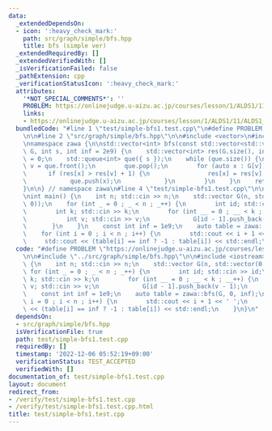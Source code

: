 ```yaml
---
data:
  _extendedDependsOn:
  - icon: ':heavy_check_mark:'
    path: src/graph/simple/bfs.hpp
    title: bfs (simple ver)
  _extendedRequiredBy: []
  _extendedVerifiedWith: []
  _isVerificationFailed: false
  _pathExtension: cpp
  _verificationStatusIcon: ':heavy_check_mark:'
  attributes:
    '*NOT_SPECIAL_COMMENTS*': ''
    PROBLEM: https://onlinejudge.u-aizu.ac.jp/courses/lesson/1/ALDS1/11/ALDS1_11_C
    links:
    - https://onlinejudge.u-aizu.ac.jp/courses/lesson/1/ALDS1/11/ALDS1_11_C
  bundledCode: "#line 1 \"test/simple-bfs1.test.cpp\"\n#define PROBLEM \"https://onlinejudge.u-aizu.ac.jp/courses/lesson/1/ALDS1/11/ALDS1_11_C\"\
    \n\n#line 2 \"src/graph/simple/bfs.hpp\"\n\n#include <vector>\n#include <queue>\n\
    \nnamespace zawa {\n\nstd::vector<int> bfs(const std::vector<std::vector<int>>&\
    \ G, int s, int inf = 2e9) {\n    std::vector<int> res(G.size(), inf);\n    res[s]\
    \ = 0;\n    std::queue<int> que({ s });\n    while (que.size()) {\n        int\
    \ v = que.front();\n        que.pop();\n        for (auto x : G[v]) {\n      \
    \      if (res[x] > res[v] + 1) {\n                res[x] = res[v] + 1;\n    \
    \            que.push(x);\n            }\n        }\n    }\n    return res;\n\
    }\n\n} // namespace zawa\n#line 4 \"test/simple-bfs1.test.cpp\"\n\n#include <iostream>\n\
    \nint main() {\n    int n; std::cin >> n;\n    std::vector G(n, std::vector(0,\
    \ 0));\n    for (int _ = 0 ; _ < n ; _++) {\n        int id; std::cin >> id;\n\
    \        int k; std::cin >> k;\n        for (int __ = 0 ; __ < k ; __++) {\n \
    \           int v; std::cin >> v;\n            G[id - 1].push_back(v - 1);\n \
    \       }\n    }\n    const int inf = 1e9;\n    auto table = zawa::bfs(G, 0, inf);\n\
    \    for (int i = 0 ; i < n ; i++) {\n        std::cout << i + 1 << ' ';\n   \
    \     std::cout << (table[i] == inf ? -1 : table[i]) << std::endl;\n    }\n}\n"
  code: "#define PROBLEM \"https://onlinejudge.u-aizu.ac.jp/courses/lesson/1/ALDS1/11/ALDS1_11_C\"\
    \n\n#include \"../src/graph/simple/bfs.hpp\"\n\n#include <iostream>\n\nint main()\
    \ {\n    int n; std::cin >> n;\n    std::vector G(n, std::vector(0, 0));\n   \
    \ for (int _ = 0 ; _ < n ; _++) {\n        int id; std::cin >> id;\n        int\
    \ k; std::cin >> k;\n        for (int __ = 0 ; __ < k ; __++) {\n            int\
    \ v; std::cin >> v;\n            G[id - 1].push_back(v - 1);\n        }\n    }\n\
    \    const int inf = 1e9;\n    auto table = zawa::bfs(G, 0, inf);\n    for (int\
    \ i = 0 ; i < n ; i++) {\n        std::cout << i + 1 << ' ';\n        std::cout\
    \ << (table[i] == inf ? -1 : table[i]) << std::endl;\n    }\n}\n"
  dependsOn:
  - src/graph/simple/bfs.hpp
  isVerificationFile: true
  path: test/simple-bfs1.test.cpp
  requiredBy: []
  timestamp: '2022-12-06 05:52:19+09:00'
  verificationStatus: TEST_ACCEPTED
  verifiedWith: []
documentation_of: test/simple-bfs1.test.cpp
layout: document
redirect_from:
- /verify/test/simple-bfs1.test.cpp
- /verify/test/simple-bfs1.test.cpp.html
title: test/simple-bfs1.test.cpp
---
```

